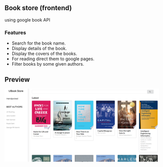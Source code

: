 ## Book store (frontend)

using google book API

### Features

- Search for the book name.
- Display details of the book.
- Display the covers of the books.
- For reading direct them to google pages.
- Filter books by some given authors.

## Preview

![preview photo](https://github.com/chessrajat/ubook-store/blob/master/public/img/home.PNG?raw=true)
